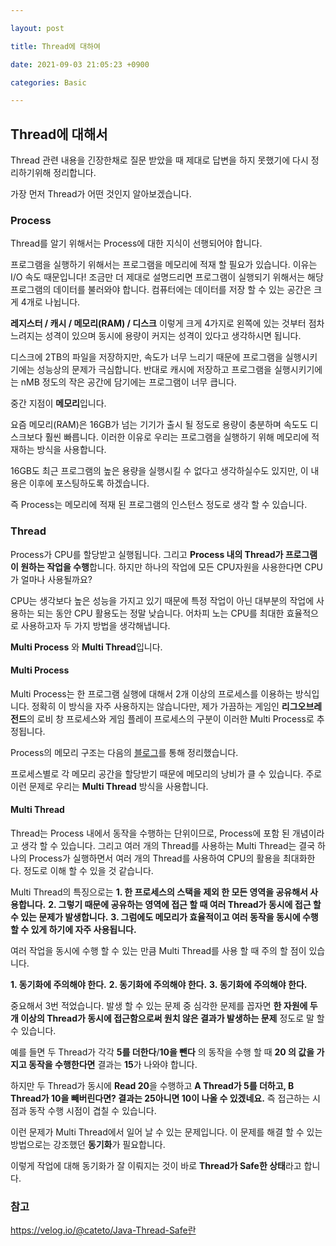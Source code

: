 ```yaml
---

layout: post

title: Thread에 대하여

date: 2021-09-03 21:05:23 +0900

categories: Basic

---
```


Thread에 대해서
---

Thread 관련 내용을 긴장한채로 질문 받았을 때 제대로 답변을 하지 못했기에 다시 정리하기위해 정리합니다.

가장 먼저 Thread가 어떤 것인지 알아보겠습니다.

### Process

Thread를 알기 위해서는 Process에 대한 지식이 선행되어야 합니다.

프로그램을 실행하기 위해서는 프로그램을 메모리에 적재 할 필요가 있습니다.
이유는 I/O 속도 때문입니다!
조금만 더 제대로 설명드리면 프로그램이 실행되기 위해서는 해당 프로그램의 데이터를 불러와야 합니다. 컴퓨터에는 데이터를 저장 할 수 있는 공간은 크게 4개로 나뉩니다.

**레지스터 / 캐시 / 메모리(RAM) / 디스크** 이렇게 크게 4가지로 왼쪽에 있는 것부터 점차 느려지는 성격이 있으며 동시에 용량이 커지는 성격이 있다고 생각하시면 됩니다.

디스크에 2TB의 파일을 저장하지만, 속도가 너무 느리기 때문에 프로그램을 실행시키기에는 성능상의 문제가 극심합니다.
반대로 캐시에 저장하고 프로그램을 실행시키기에는 nMB 정도의 작은 공간에 담기에는 프로그램이 너무 큽니다.

중간 지점이 **메모리**입니다.

요즘 메모리(RAM)은 16GB가 넘는 기기가 출시 될 정도로 용량이 충분하며 속도도 디스크보다 훨씬 빠릅니다. 이러한 이유로 우리는 프로그램을 실행하기 위해 메모리에 적재하는 방식을 사용합니다.

16GB도 최근 프로그램의 높은 용량을 실행시킬 수 없다고 생각하실수도 있지만, 이 내용은 이후에 포스팅하도록 하겠습니다.

즉 Process는 메모리에 적재 된 프로그램의 인스턴스 정도로 생각 할 수 있습니다.

### Thread

Process가 CPU를 할당받고 실행됩니다. 그리고 **Process 내의 Thread가 프로그램이 원하는 작업을 수행**합니다. 하지만 하나의 작업에 모든 CPU자원을 사용한다면 CPU가 얼마나 사용될까요?

CPU는 생각보다 높은 성능을 가지고 있기 때문에 특정 작업이 아닌 대부분의 작업에 사용하는 되는 동안 CPU 활용도는 정말 낮습니다. 어차피 노는 CPU를 최대한 효율적으로 사용하고자 두 가지 방법을 생각해냅니다.

**Multi Process** 와 **Multi Thread**입니다.

#### Multi Process

Multi Process는 한 프로그램 실행에 대해서 2개 이상의 프로세스를 이용하는 방식입니다. 정확히 이 방식을 자주 사용하지는 않습니다만, 제가 가끔하는 게임인 **리그오브레전드**의 로비 창 프로세스와 게임 플레이 프로세스의 구분이 이러한 Multi Process로 추정됩니다.

Process의 메모리 구조는 다음의 [블로그](https://lion2me.github.io/basic/2021/07/12/메모리-영역에-대하여.html)를 통해 정리했습니다.

프로세스별로 각 메모리 공간을 할당받기 때문에 메모리의 낭비가 클 수 있습니다. 주로 이런 문제로 우리는 **Multi Thread** 방식을 사용합니다.

#### Multi Thread

Thread는 Process 내에서 동작을 수행하는 단위이므로, Process에 포함 된 개념이라고 생각 할 수 있습니다. 그리고 여러 개의 Thread를 사용하는 Multi Thread는 결국 하나의 Process가 실행하면서 여러 개의 Thread를 사용하여 CPU의 활용을 최대화한다. 정도로 이해 할 수 있을 것 같습니다.

Multi Thread의 특징으로는
**1. 한 프로세스의 스택을 제외 한 모든 영역을 공유해서 사용합니다.**
**2. 그렇기 때문에 공유하는 영역에 접근 할 때 여러 Thread가 동시에 접근 할 수 있는 문제가 발생합니다.**
**3. 그럼에도 메모리가 효율적이고 여러 동작을 동시에 수행 할 수 있게 하기에 자주 사용됩니다.**

여러 작업을 동시에 수행 할 수 있는 만큼 Multi Thread를 사용 할 때 주의 할 점이 있습니다.

**1. 동기화에 주의해야 한다.**
**2. 동기화에 주의해야 한다.**
**3. 동기화에 주의해야 한다.**

중요해서 3번 적었습니다. 발생 할 수 있는 문제 중 심각한 문제를 꼽자면
**한 자원에 두 개 이상의 Thread가 동시에 접근함으로써 원치 않은 결과가 발생하는 문제** 정도로 말 할 수 있습니다.

예를 들면 두 Thread가 각각 **5를 더한다**/**10을 뺀다** 의 동작을 수행 할 때 **20 의 값을 가지고 동작을 수행한다면** 결과는 **15**가 나와야 합니다.

하지만 두 Thread가 동시에 **Read 20**을 수행하고 **A Thread가 5를 더하고, B Thread가 10을 빼버린다면? 결과는 25아니면 10이 나올 수 있겠네요.** 즉 접근하는 시점과 동작 수행 시점이 겹칠 수 있습니다.

이런 문제가 Multi Thread에서 일어 날 수 있는 문제입니다. 이 문제를 해결 할 수 있는 방법으로는 강조했던 **동기화**가 필요합니다.

이렇게 작업에 대해 동기화가 잘 이뤄지는 것이 바로 **Thread가 Safe한 상태**라고 합니다.

### 참고
<https://velog.io/@cateto/Java-Thread-Safe란>
